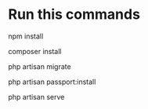 # Run this commands

npm install

composer install

php artisan migrate

php artisan passport:install

php artisan serve
